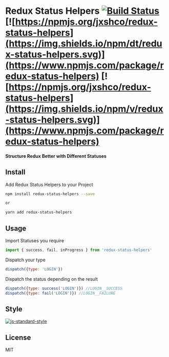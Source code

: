 # Redux Status Helpers [![Build Status](https://travis-ci.org/jxshco/redux-status-helpers.svg?branch=master)](https://travis-ci.org/jxshco/redux-status-helpers) [![https://npmjs.org/jxshco/redux-status-helpers](https://img.shields.io/npm/dt/redux-status-helpers.svg)](https://www.npmjs.com/package/redux-status-helpers) [![https://npmjs.org/jxshco/redux-status-helpers](https://img.shields.io/npm/v/redux-status-helpers.svg)](https://www.npmjs.com/package/redux-status-helpers)

#### Structure Redux Better with Different Statuses

## Install
Add Redux Status Helpers to your Project
```bash
npm install redux-status-helpers --save

or

yarn add redux-status-helpers
```

## Usage

Import Statuses you require

```js
import { success, fail, inProgress } from 'redux-status-helpers'
```

Dispatch your type
```js
dispatch({type: 'LOGIN'})
```

Dispatch the status depending on the result
```js
dispatch({type: success('LOGIN')}) //LOGIN__SUCCESS
dispatch({type: fail('LOGIN')}) //LOGIN__FAILURE
```

## Style
[![js-standard-style](https://cdn.rawgit.com/standard/standard/master/badge.svg)](https://github.com/standard/standard)

## License

MIT
